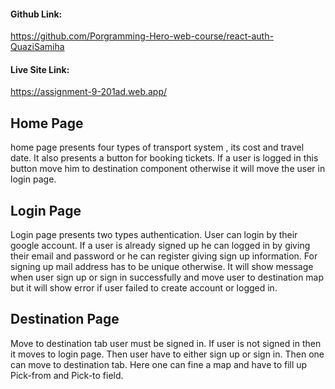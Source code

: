 #### Github Link:
https://github.com/Porgramming-Hero-web-course/react-auth-QuaziSamiha

#### Live Site Link:
 https://assignment-9-201ad.web.app/

## Home Page
home page presents four types of transport system , its cost and travel date. It also presents a button for booking tickets. If  a user is logged in this button move him to destination component otherwise it will move the user in login page.

## Login Page
Login page presents two types authentication. User can login by their google account.
If a user is already signed up he can logged in by giving their email and password or he can register giving sign up information.
For signing up mail address has to be unique otherwise.
It will show message when user sign up or sign in successfully and move user to destination map but it will show error if user failed to create account or logged in.

## Destination Page
Move to destination tab user must be signed in. If user is not signed in then it moves to login page. Then user have to either sign up or sign in. Then one can move to destination tab. Here one can fine a map and have to fill up Pick-from and Pick-to field. 

